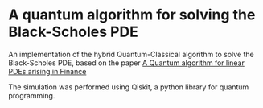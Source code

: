 # A quantum algorithm for solving the Black-Scholes PDE

An implementation of the hybrid Quantum-Classical algorithm to solve the Black-Scholes PDE, based on the paper [A Quantum algorithm for linear PDEs arising in Finance
](https://arxiv.org/abs/1912.02753)

The simulation was performed using Qiskit, a python library for quantum programming.
